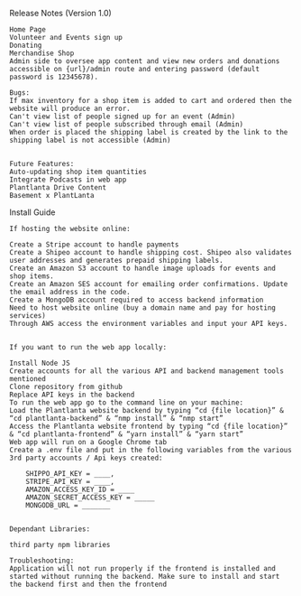 Release Notes (Version 1.0)

	Home Page
	Volunteer and Events sign up
	Donating
	Merchandise Shop
	Admin side to oversee app content and view new orders and donations accessible on {url}/admin route and entering password (default password is 12345678). 

	Bugs:
	If max inventory for a shop item is added to cart and ordered then the website will produce an error. 
	Can't view list of people signed up for an event (Admin)
	Can't view list of people subscribed through email (Admin)
	When order is placed the shipping label is created by the link to the shipping label is not accessible (Admin)


	Future Features:	
	Auto-updating shop item quantities
	Integrate Podcasts in web app
	Plantlanta Drive Content
	Basement x PlantLanta



Install Guide 

	If hosting the website online:

	Create a Stripe account to handle payments
	Create a Shipeo account to handle shipping cost. Shipeo also validates user addresses and generates prepaid shipping labels. 
	Create an Amazon S3 account to handle image uploads for events and shop items. 
	Create an Amazon SES account for emailing order confirmations. Update the email address in the code. 
	Create a MongoDB account required to access backend information
	Need to host website online (buy a domain name and pay for hosting services)
	Through AWS access the environment variables and input your API keys.


	If you want to run the web app locally:

	Install Node JS
	Create accounts for all the various API and backend management tools mentioned 
	Clone repository from github
	Replace API keys in the backend
	To run the web app go to the command line on your machine:
	Load the Plantlanta website backend by typing “cd {file location}” & “cd plantlanta-backend” & “nmp install” & “nmp start”
	Access the Plantlanta website frontend by typing “cd {file location}” & “cd plantlanta-frontend” & “yarn install” & “yarn start”
	Web app will run on a Google Chrome tab
	Create a .env file and put in the following variables from the various 3rd party accounts / Api keys created: 

		SHIPPO_API_KEY = ____,
		STRIPE_API_KEY = ____,
		AMAZON_ACCESS_KEY_ID = ____
		AMAZON_SECRET_ACCESS_KEY = _____
		MONGODB_URL = _______
 

	Dependant Libraries:

	third party npm libraries 

	Troubleshooting:
	Application will not run properly if the frontend is installed and started without running the backend. Make sure to install and start the backend first and then the frontend



